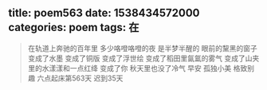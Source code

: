 title: poem563
date: 1538434572000
categories: poem
tags: 在
---
> 在轨道上奔驰的百年里
多少咯噔咯噔的夜
是半梦半醒的
眼前的黧黑的窗子
变成了水墨
变成了铜版
变成了浮世绘
变成了稻田里氤氲的雾气
变成了山夹里的水漾漾和一点红绛
变成了你
秋天里也没了冷气
早安
孤独小美
格致别趣
六点起床第563天 迟到35天